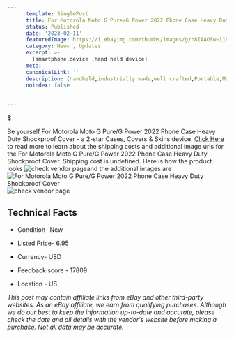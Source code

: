 ```yaml
---
      template: SinglePost
      title: For Motorola Moto G Pure/G Power 2022 Phone Case Heavy Duty Shockproof Cover
      status: Published
      date: '2023-02-11'
      featuredImage: https://i.ebayimg.com/thumbs/images/g/h8IAAOSw~i1hnh2K/s-l225.jpg
      category: News , Updates
      excerpt: >-
        [smartphone,device ,hand held device]
      meta:
      canonicalLink: ''
      description: [handheld,industrially made,well crafted,Portable,Mobile,Compact,Convenient,Lightweight,Maneuverable,Man-portable,Miniature,Carriable,Hand-held,Light,Holdable,Transportable,Mobile device,Pocket-sized,On-the-go,Wireless,Cordless,Compact size,Convenient size, smartphone,device ,hand held device]
      noindex: false
      
        
---
```

$

Be yourself For Motorola Moto G Pure/G Power 2022 Phone Case Heavy Duty Shockproof Cover - a 2-star Cases, Covers & Skins device. [Click Here](https://www.ebay.com/itm/144304671043?hash=item21993a8943%3Ag%3Ah8IAAOSw%7Ei1hnh2K&mkevt=1&mkcid=1&mkrid=711-53200-19255-0&campid=%253CePNCampaignId%253E&customid=%253CreferenceId%253E&toolid=10049) to read more to learn about the shipping costs and additional image urls for the For Motorola Moto G Pure/G Power 2022 Phone Case Heavy Duty Shockproof Cover. Shipping cost is undefined. Here is how the product looks ![check vendor page](https://i.ebayimg.com/thumbs/images/g/h8IAAOSw~i1hnh2K/s-l225.jpg)and the additional images are![For Motorola Moto G Pure/G Power 2022 Phone Case Heavy Duty Shockproof Cover](https://i.ebayimg.com/images/g/h8IAAOSw~i1hnh2K/s-l1200.jpg)![check vendor page](https://origin-galleryplus.ebayimg.com/ws/web/144304671043_2_0_1/225x225.jpg,https://origin-galleryplus.ebayimg.com/ws/web/144304671043_3_0_1/225x225.jpg,https://origin-galleryplus.ebayimg.com/ws/web/144304671043_4_0_1/225x225.jpg,https://origin-galleryplus.ebayimg.com/ws/web/144304671043_5_0_1/225x225.jpg,https://origin-galleryplus.ebayimg.com/ws/web/144304671043_6_0_1/225x225.jpg,https://origin-galleryplus.ebayimg.com/ws/web/144304671043_7_0_1/225x225.jpg,https://origin-galleryplus.ebayimg.com/ws/web/144304671043_8_0_1/225x225.jpg,https://origin-galleryplus.ebayimg.com/ws/web/144304671043_9_0_1/225x225.jpg,https://origin-galleryplus.ebayimg.com/ws/web/144304671043_10_0_1/225x225.jpg,https://origin-galleryplus.ebayimg.com/ws/web/144304671043_11_0_1/225x225.jpg,https://origin-galleryplus.ebayimg.com/ws/web/144304671043_12_0_1/225x225.jpg)



 ## Technical Facts 



     
      

 - Condition- New 


      

 - Listed Price- 6.95 


      

 - Currency- USD 


      

 - Feedback score - 17809 


      

 - Location - US 


      
      

 *_This post may contain affiliate links from eBay and other third-party websites. As an eBay affiliate, we earn from qualifying purchases. Although we do our best to keep the information up-to-date and accurate, please check the date and all details with the vendor's website before making a purchase. Not all data may be accurate._*






